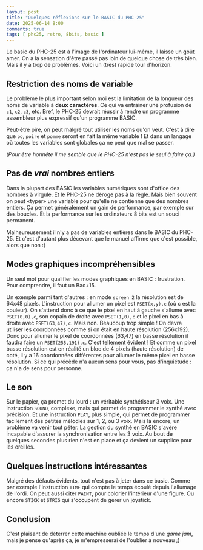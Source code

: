 ```yaml
---
layout: post
title: "Quelques réflexions sur le BASIC du PHC-25"
date: 2025-06-14 8:00
comments: true
tags: [ phc25, retro, 8bits, basic ]
---
```


Le basic du PHC-25 est à l'image de l'ordinateur lui-même, il laisse un goût
amer. On a la sensation d'être passé pas loin de quelque chose de très bien.
Mais il y a trop de problèmes. Voici un (très) rapide tour d'horizon.

<!-- more -->

## Restriction des noms de variable
Le problème le plus important selon moi est la limitation de la longueur des
noms de variable à **deux caractères**. Ce qui va entrainer une profusion de
`c1`, `c2`, `c3`, etc. Bref, le PHC-25 devrait réussir à rendre un programme
assembleur plus expressif qu'un programme BASIC.

Peut-être pire, on peut malgré tout utiliser les noms qu'on veut. C'est à dire
que `po`, `poire` et `pomme` seront en fait la même variable ! Et dans un
langage où toutes les variables sont globales ça ne peut que mal se passer.

_(Pour être honnête il me semble que le PHC-25 n'est pas le seul à faire ça.)_

## Pas de _vrai_ nombres entiers
Dans la plupart des BASIC les variables numériques sont d'office des nombres à
virgule. Et le PHC-25 ne déroge pas à la règle. Mais bien souvent on peut «typer»
une variable pour qu'elle ne contienne que des nombres entiers. Ça permet généralement un
gain de performance, par exemple sur des boucles. Et la performance sur les ordinateurs 8 bits est
un souci permanent.

Malheureusement il n'y a pas de variables entières dans le BASIC du PHC-25.
Et c'est d'autant plus décevant que le manuel affirme que c'est possible,
alors que non :(

## Modes graphiques incompréhensibles
Un seul mot pour qualifier les modes graphiques en BASIC : frustration.
Pour comprendre, il faut un Bac+15.

Un exemple parmi tant d'autres : en mode `screen 2` la résolution est de
64x48 pixels. L'instruction pour allumer un pixel est `PSET(x,y),c` (où c est la couleur).
On s'attend donc à ce que le pixel en haut à gauche s'allume avec
`PSET(0,0),c`, son copain de droite avec `PSET(1,0),c` et le pixel en bas à droite
avec `PSET(63,47),c`. Mais non. Beaucoup trop simple ! On devra utiliser les coordonnées
comme si on était en haute résolution (256x192). Donc pour allumer le pixel de
coordonnées (63,47) en basse résolution il faudra faire un `PSET(255,191),c`.
C'est tellement évident ! Et comme un pixel basse résolution est en réalité un
bloc de 4 pixels (haute résolution) de coté, il y a 16 coordonnées différentes
pour allumer le même pixel en basse résolution. Si ce qui précède n'a aucun sens
pour vous, pas d'inquiétude : ça n'a de sens pour personne.

## Le son
Sur le papier, ça promet du lourd : un véritable synthétiseur 3 voix.
Une instruction `SOUND`, complexe, mais qui permet de programmer le synthé avec précision.
Et une instruction `PLAY`, plus simple, qui permet de programmer facilement des petites
mélodies sur 1, 2, ou 3 voix.
Mais là encore, un problème va venir tout péter. La gestion du synthé en BASIC s'avère
incapable d'assurer la synchronisation entre les 3 voix. Au bout de quelques secondes plus
rien n'est en place et ça devient un supplice pour les oreilles.

## Quelques instructions intéressantes

Malgré des défauts évidents, tout n'est pas à jeter dans ce basic. Comme par exemple l'instruction `TIME` qui
compte le temps écoulé depuis l'allumage de l'ordi.
On peut aussi citer `PAINT`, pour colorier l'intérieur d'une figure. Ou encore `STICK` et `STRIG`
qui s'occupent de gérer un joystick.

## Conclusion
C'est plaisant de déterrer cette machine oubliée le temps d'une _game jam_,
mais je pense qu'après ça, je m'empresserai de l'oublier à nouveau ;)
